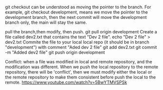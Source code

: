 git checkout can be understood as moving the pointer to the branch. For example, git checkout development, means we move the pointer to the development branch, 
then the next commit will move the development branch only, the main will stay the same. 

pull the branch,then modify, then push.
git pull origin development
Create a file called dev2.txt that contains the text "Dev 2 file".
echo "Dev 2 file" > dev2.txt
Commite the file to your local local repo (it should be in branch "development") with comment "Aded dev 2 file"
git add dev2.txt 
git commit -m "Added dev2 file"
git push origin development


Conflict: when a file was modified in local and remote repository, and the modification was different. When we push the local repository to the remote repository, there will be 'conflict', then we must modify either the local or the remote repository to make them consistent before push the local to the remote. 
[
](https://www.youtube.com/watch?v=5BwYTMVSPSk)https://www.youtube.com/watch?v=5BwYTMVSPSk
